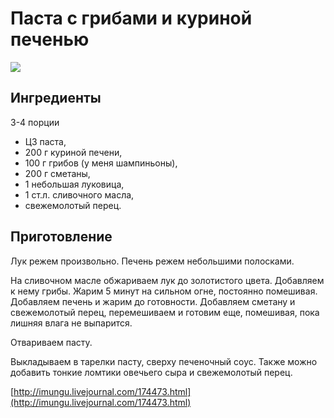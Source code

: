 # Паста с грибами и куриной печенью

![](https://s-media-cache-ak0.pinimg.com/564x/dd/57/d2/dd57d26c233b3ae8b2f3c9dc01fda419.jpg)

## Ингредиенты

3-4 порции

* ЦЗ паста,
* 200 г куриной печени,
* 100 г грибов \(у меня шампиньоны\),
* 200 г сметаны,
* 1 небольшая луковица,
* 1 ст.л. сливочного масла,
* свежемолотый перец.

## Приготовление

Лук режем произвольно. Печень режем небольшими полосками.

На сливочном масле обжариваем лук до золотистого цвета. Добавляем к нему грибы. Жарим 5 минут на сильном огне, постоянно помешивая. Добавляем печень и жарим до готовности. Добавляем сметану и свежемолотый перец, перемешиваем и готовим еще, помешивая, пока лишняя влага не выпарится.

Отвариваем пасту.

Выкладываем в тарелки пасту, сверху печеночный соус. Также можно добавить тонкие ломтики овечьего сыра и свежемолотый перец.

[http://imungu.livejournal.com/174473.html](http://imungu.livejournal.com/174473.html)

